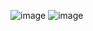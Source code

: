 ![image](https://github.com/ideepankarsharma2003/MCA/assets/74599435/dd7da827-394b-4e5b-aafb-dd1e78c8bcd6)
![image](https://github.com/ideepankarsharma2003/MCA/assets/74599435/2f1b2622-5699-4106-9004-c06122bbdf79)
